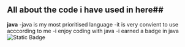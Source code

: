 ## All about the code i have used in here##
**java**
-java is my most prioritised language
-it is very convient to use acccording to me
-i enjoy coding with java
-i earned a badge in java ![Static Badge](https://img.shields.io/badge/Java%2CIntermediate%2Cblue)
